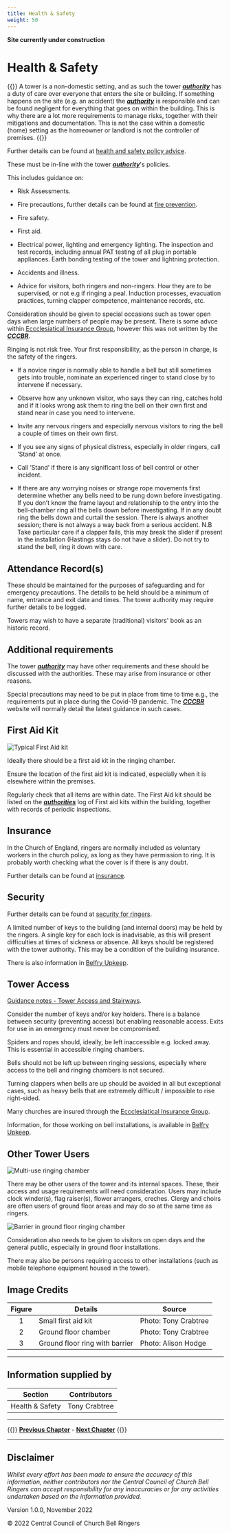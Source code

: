```yaml
---
title: Health & Safety
weight: 50
---
```


**Site currently under construction**

# Health & Safety

{{<hint danger>}}
A tower is a non-domestic setting, and as such the tower ***[authority](../170-glossary/#authority)*** has a duty of care over everyone that enters the site or building. If something happens on the site (e.g. an accident) the ***[authority](../170-glossary/#authority)*** is responsible and can be found negligent for everything that goes on within the building. This is why there are a lot more requirements to manage risks, together with their mitigations and documentation. This is not the case within a domestic (home) setting as the homeowner or landlord is not the controller of premises. 
{{</hint>}}

Further details can be found at [health and safety policy advice](https://cccbr.org.uk/wp-content/uploads/2021/03/SM_HS_Policies_2021_Ver_1.pdf). 

These must be in-line with the tower ***[authority](../170-glossary/#authority)***'s policies.

This includes guidance on: 

- Risk Assessments. 

- Fire precautions, further details can be found at [fire prevention](https://cccbr.org.uk/wp-content/uploads/2020/07/SM_FireRiskAssessment_2020_Ver_1.pdf). 

- Fire safety. 

- First aid. 

- Electrical power, lighting and emergency lighting. The inspection and test records, including annual PAT testing of all plug in portable appliances. Earth bonding testing of the tower and lightning protection.

- Accidents and illness. 

- Advice for visitors, both ringers and non-ringers. How they are to be supervised, or not e.g if ringing a peal. Induction processes, evacuation practices, turning clapper competence, maintenance records, etc.

Consideration should be given to special occasions such as tower open days when large numbers of people may be present. There is some advce within [Eccclesiatical Insurance Group](https://www.ecclesiastical.com/), however this was not written by the ***[CCCBR](../170-glossary/#CCCBR)***.

Ringing is not risk free. Your first responsibility, as the person in charge, is the safety of the ringers.  

- If a novice ringer is normally able to handle a bell but still sometimes gets into trouble, nominate an experienced ringer to stand close by to intervene if necessary. 

- Observe how any unknown visitor, who says they can ring, catches hold and if it looks wrong ask them to ring the bell on their own first and stand near in case you need to intervene. 

- Invite any nervous ringers and especially nervous visitors to ring the bell a couple of times on their own first.  

- If you see any signs of physical distress, especially in older ringers, call ‘Stand’ at once. 

- Call ‘Stand’ if there is any significant loss of bell control or other incident.  

- If there are any worrying noises or strange rope movements first determine whether any bells need to be rung down before investigating. If you don’t know the frame layout and relationship to the entry into the bell-chamber ring all the bells down before investigating. If in any doubt ring the bells down and curtail the session. There is always another session; there is not always a way back from a serious accident. N.B Take particular care if a clapper fails, this may break the slider if present in the installation (Hastings stays do not have a slider). Do not try to stand the bell, ring it down with care.  

## Attendance Record(s) 

These should be maintained for the purposes of safeguarding and for emergency precautions. The details to be held should be a minimum of name, entrance and exit date and times. The tower authority may require further details to be logged. 

Towers may wish to have a separate (traditional) visitors' book as an historic record. 

## Additional requirements 

The tower ***[authority](../170-glossary/#authority)*** may have other requirements and these should be discussed with the authorities. These may arise from insurance or other reasons. 

Special precautions may need to be put in place from time to time e.g., the requirements put in place during the Covid-19 pandemic. The ***[CCCBR](../170-glossary/#CCCBR)*** website will normally detail the latest guidance in such cases.

## First Aid Kit 

![Typical First Aid kit](first_aid_350.JPG)

Ideally there should be a first aid kit in the ringing chamber.  

Ensure the location of the first aid kit is indicated, especially when it is elsewhere within the premises. 

Regularly check that all items are within date. The First Aid kit should be listed on the ***[authorities](../170-glossary/#authority)*** log of First aid kits within the building, together with records of periodic inspections.

## Insurance 

In the Church of England, ringers are normally included as voluntary workers in the church policy, as long as they have permission to ring. It is probably worth checking what the cover is if there is any doubt.

Further details can be found at [insurance](https://cccbr.org.uk/wp-content/uploads/2022/05/SM_Insurance_2022_v4.pdf).

## Security 

Further details can be found at [security for ringers](https://cccbr.org.uk/wp-content/uploads/2020/12/SM_Security_2020_Ver_1.pdf).

A limited number of keys to the building (and internal doors) may be held by the ringers. A single key for each lock is inadvisable, as this will present difficulties at times of sickness or absence. All keys should be registered with the tower authority. This may be a condition of the building insurance. 

There is also information in [Belfry Upkeep](https://belfryupkeep.cccbr.org.uk/docs/040-health-and-safety/).

## Tower Access 

[Guidance notes - Tower Access and Stairways](https://cccbr.org.uk/2017/05/16/tower-access-stairways-guidance/).

Consider the number of keys and/or key holders. There is a balance between security (preventing access) but enabling reasonable access. Exits for use in an emergency  must never be compromised. 

Spiders and ropes should, ideally, be left inaccessible e.g. locked away. This is essential in accessible ringing chambers.  

Bells should not be left up between ringing sessions, especially where access to the bell and ringing chambers is not secured.  

Turning clappers when bells are up should be avoided in all but exceptional cases, such as heavy bells that are extremely difficult / impossible to rise right-sided. 

Many churches are insured through the [Eccclesiatical Insurance Group](https://www.ecclesiastical.com/).

Information, for those working on bell installations, is available in [Belfry Upkeep](https://belfryupkeep.cccbr.org.uk/docs/040-health-and-safety/).

## Other Tower Users 

![Multi-use ringing chamber](ground_floor_350.jpg)

There may be other users of the tower and its internal spaces. These, their access and usage requirements will need consideration. Users may include clock winder(s), flag raiser(s), flower arrangers, creches. Clergy and choirs are often users of ground floor areas and may do so at the same time as ringers.  

![Barrier in ground floor ringing chamber](barrier_350.jpg)

Consideration also needs to be given to visitors on open days and the general public, especially in ground floor installations. 

There may also be persons requiring access to other installations (such as mobile telephone equipment housed in the tower). 

 ## Image Credits

| Figure | Details | Source |
| :---: | --- | --- |
| 1 | Small first aid kit | Photo: Tony Crabtree |
| 2 | Ground floor chamber | Photo: Tony Crabtree |
| 3 | Ground floor ring with barrier | Photo: Alison Hodge |

----

## Information supplied by 

| Section | Contributors |
| :---: | --- |
| Health & Safety | Tony Crabtree |

----

{{<hint info>}}
**[Previous Chapter](../040-finance/)** - **[Next Chapter](../060-emergency/)**
{{</hint>}}

----

## Disclaimer
 
*Whilst every effort has been made to ensure the accuracy of this information, neither contributors nor the Central Council of Church Bell Ringers can accept responsibility for any inaccuracies or for any activities undertaken based on the information provided.*

Version 1.0.0, November 2022

© 2022 Central Council of Church Bell Ringers
